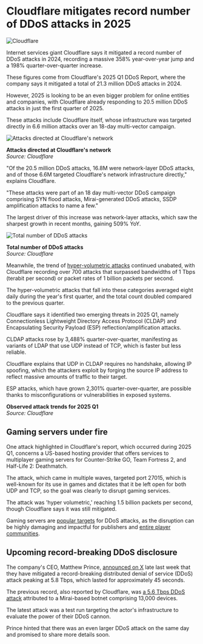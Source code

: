 # Cloudflare mitigates record number of DDoS attacks in 2025

![Cloudflare](https://www.bleepstatic.com/content/hl-images/2020/10/06/cloudflare-ddos.jpg)

Internet services giant Cloudflare says it mitigated a record number of DDoS attacks in 2024, recording a massive 358% year-over-year jump and a 198% quarter-over-quarter increase.

These figures come from Cloudflare's 2025 Q1 DDoS Report, where the company says it mitigated a total of 21.3 million DDoS attacks in 2024\. 

However, 2025 is looking to be an even bigger problem for online entities and companies, with Cloudflare already responding to 20.5 million DDoS attacks in just the first quarter of 2025.

These attacks include Cloudflare itself, whose infrastructure was targeted directly in 6.6 million attacks over an 18-day multi-vector campaign.

![Attacks directed at Cloudflare's network](https://www.bleepstatic.com/images/news/u/1220909/2025/April/6million.jpg)

**Attacks directed at Cloudflare's network**  
_Source: Cloudflare_

"Of the 20.5 million DDoS attacks, 16.8M were network-layer DDoS attacks, and of those 6.6M targeted Cloudflare's network infrastructure directly," explains Cloudflare.

"These attacks were part of an 18 day multi-vector DDoS campaign comprising SYN flood attacks, Mirai-generated DDoS attacks, SSDP amplification attacks to name a few."

The largest driver of this increase was network-layer attacks, which saw the sharpest growth in recent months, gaining 509% YoY.

![Total number of DDoS attacks](https://www.bleepstatic.com/images/news/u/1220909/2025/April/total.jpg)

**Total number of DDoS attacks**  
_Source: Cloudflare_

Meanwhile, the trend of [hyper-volumetric attacks](https://www.bleepingcomputer.com/news/security/cloudflare-sees-surge-in-hyper-volumetric-http-ddos-attacks/) continued unabated, with Cloudflare recording over 700 attacks that surpassed bandwidths of 1 Tbps (terabit per second) or packet rates of 1 billion packets per second.

The hyper-volumetric attacks that fall into these categories averaged eight daily during the year's first quarter, and the total count doubled compared to the previous quarter.

Cloudflare says it identified two emerging threats in 2025 Q1, namely Connectionless Lightweight Directory Access Protocol (CLDAP) and Encapsulating Security Payload (ESP) reflection/amplification attacks.

CLDAP attacks rose by 3,488% quarter-over-quarter, manifesting as variants of LDAP that use UDP instead of TCP, which is faster but less reliable.

Cloudflare explains that UDP in CLDAP requires no handshake, allowing IP spoofing, which the attackers exploit by forging the source IP address to reflect massive amounts of traffic to their target.

ESP attacks, which have grown 2,301% quarter-over-quarter, are possible thanks to misconfigurations or vulnerabilities in exposed systems.

**Observed attack trends for 2025 Q1**  
_Source: Cloudflare_

## Gaming servers under fire

One attack highlighted in Cloudflare's report, which occurred during 2025 Q1, concerns a US-based hosting provider that offers services to multiplayer gaming servers for Counter-Strike GO, Team Fortress 2, and Half-Life 2: Deathmatch.

The attack, which came in multiple waves, targeted port 27015, which is well-known for its use in games and dictates that it be left open for both UDP and TCP, so the goal was clearly to disrupt gaming services.

The attack was 'hyper volumetric,' reaching 1.5 billion packets per second, though Cloudflare says it was still mitigated.

Gaming servers are [popular targets](https://www.bleepingcomputer.com/news/security/microsoft-mitigates-largest-ddos-attack-ever-reported-in-history/) for DDoS attacks, as the disruption can be highly damaging and impactful for publishers and [entire player communities](https://www.bleepingcomputer.com/news/security/ddos-attacks-reportedly-behind-dayz-and-arma-network-outages/).

## Upcoming record-breaking DDoS disclosure

The company's CEO, Matthew Prince, [announced on X](https://x.com/eastdakota/status/1915231067704864784) late last week that they have mitigated a record-breaking distributed denial of service (DDoS) attack peaking at 5.8 Tbps, which lasted for approximately 45 seconds.

The previous record, also reported by Cloudflare, was [a 5.6 Tbps DDoS attack](https://www.bleepingcomputer.com/news/security/cloudflare-mitigated-a-record-breaking-56-tbps-ddos-attack/) attributed to a Mirai-based botnet comprising 13,000 devices.

The latest attack was a test run targeting the actor's infrastructure to evaluate the power of their DDoS cannon.

Prince hinted that there was an even larger DDoS attack on the same day and promised to share more details soon.